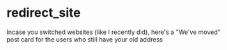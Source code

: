 # redirect_site
Incase you switched websites (like I recently did), here's a  "We've moved" post card for the users who still have your old address
